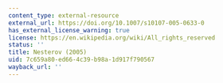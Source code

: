 ```yaml
---
content_type: external-resource
external_url: https://doi.org/10.1007/s10107-005-0633-0
has_external_license_warning: true
license: https://en.wikipedia.org/wiki/All_rights_reserved
status: ''
title: Nesterov (2005)
uid: 7c659a80-ed66-4c39-b98a-1d917f790567
wayback_url: ''
---
```

